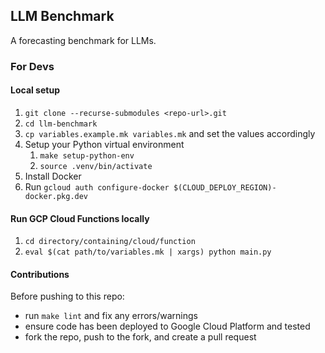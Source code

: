 ## LLM Benchmark

A forecasting benchmark for LLMs.

### For Devs

#### Local setup
1. `git clone --recurse-submodules <repo-url>.git`
1. `cd llm-benchmark`
1. `cp variables.example.mk variables.mk` and set the values accordingly
1. Setup your Python virtual environment
   1. `make setup-python-env`
   1. `source .venv/bin/activate`
1. Install Docker
1. Run `gcloud auth configure-docker $(CLOUD_DEPLOY_REGION)-docker.pkg.dev`

#### Run GCP Cloud Functions locally
1. `cd directory/containing/cloud/function`
1. `eval $(cat path/to/variables.mk | xargs) python main.py`

#### Contributions

Before pushing to this repo:
* run `make lint` and fix any errors/warnings
* ensure code has been deployed to Google Cloud Platform and tested
* fork the repo, push to the fork, and create a pull request
